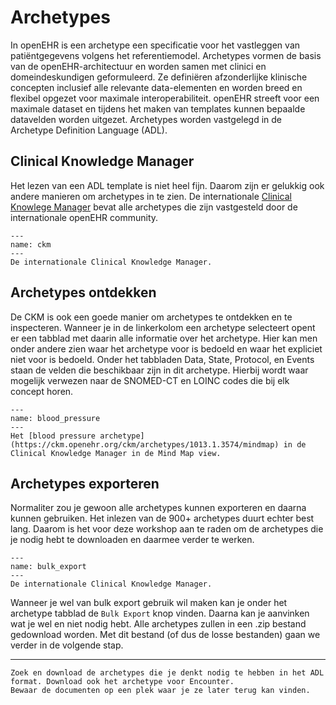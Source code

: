 # Archetypes

In openEHR is een archetype een specificatie voor het vastleggen van patiëntgegevens volgens 
het referentiemodel. Archetypes vormen de basis van de openEHR-architectuur en worden samen met clinici en 
domeindeskundigen geformuleerd. Ze definiëren afzonderlijke klinische concepten inclusief alle relevante 
data-elementen en worden breed en flexibel opgezet voor maximale interoperabiliteit. openEHR streeft voor
een maximale dataset en tijdens het maken van templates kunnen bepaalde datavelden worden uitgezet. Archetypes
worden vastgelegd in de Archetype Definition Language (ADL).

## Clinical Knowledge Manager

Het lezen van een ADL template is niet heel fijn. Daarom zijn er gelukkig ook andere manieren om archetypes
in te zien. De internationale [Clinical Knowlege Manager](https://ckm.openehr.org/ckm/) bevat alle 
archetypes die zijn vastgesteld door de internationale openEHR community. 

```{figure} ./figures/ckm.png
---
name: ckm
---
De internationale Clinical Knowledge Manager. 
```

## Archetypes ontdekken

De CKM is ook een goede manier om archetypes te ontdekken en te inspecteren. Wanneer je in de linkerkolom
een archetype selecteert opent er een tabblad met daarin alle informatie over het archetype. Hier kan
men onder andere zien waar het archetype voor is bedoeld en waar het expliciet niet voor is bedoeld.
Onder het tabbladen Data, State, Protocol, en Events staan de velden die beschikbaar zijn in dit archetype.
Hierbij wordt waar mogelijk verwezen naar de SNOMED-CT en LOINC codes die bij elk concept horen.

```{figure} ./figures/blood_pressure_archetype.png
---
name: blood_pressure
---
Het [blood pressure archetype](https://ckm.openehr.org/ckm/archetypes/1013.1.3574/mindmap) in de Clinical Knowledge Manager in de Mind Map view.
```

## Archetypes exporteren

Normaliter zou je gewoon alle archetypes kunnen exporteren en daarna kunnen gebruiken. Het inlezen van de 900+
archetypes duurt echter best lang. Daarom is het voor deze workshop aan te raden om de archetypes die je 
nodig hebt te downloaden en daarmee verder te werken.

```{figure} ./figures/bulk_export.png
---
name: bulk_export
---
De internationale Clinical Knowledge Manager. 
```

Wanneer je wel van bulk export gebruik wil maken kan je onder het archetype tabblad de `Bulk Export` knop vinden.
Daarna kan je aanvinken wat je wel en niet nodig hebt. Alle archetypes zullen in een .zip bestand 
gedownload worden. Met dit bestand (of dus de losse bestanden) gaan we verder in de volgende stap.

---

```{admonition} Opdracht
Zoek en download de archetypes die je denkt nodig te hebben in het ADL format. Download ook het archetype voor Encounter. 
Bewaar de documenten op een plek waar je ze later terug kan vinden.
```